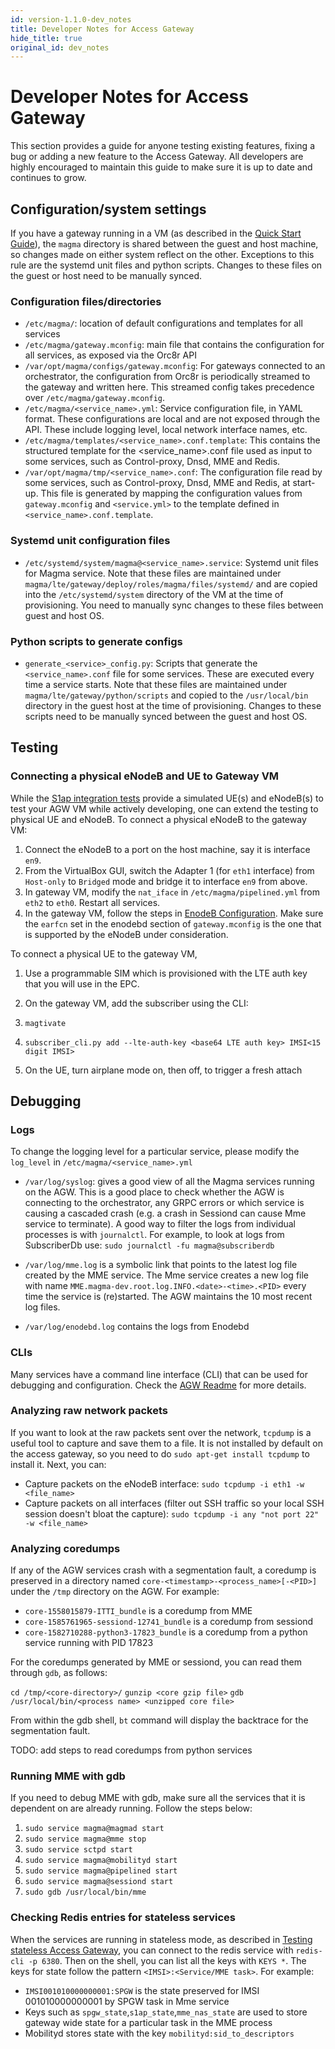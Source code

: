 ```yaml
---
id: version-1.1.0-dev_notes
title: Developer Notes for Access Gateway
hide_title: true
original_id: dev_notes
---
```

# Developer Notes for Access Gateway
This section provides a guide for anyone testing existing features,
fixing a bug or adding a new feature to the Access Gateway. All developers are
highly encouraged to maintain this guide to make sure it is up to date and
continues to grow.

## Configuration/system settings
If you have a gateway running in a VM (as described in the [Quick Start
Guide](../basics/quick_start_guide)), the `magma` directory is shared between
the guest and host machine, so changes made on either system reflect on the
other.  Exceptions to this rule are the systemd unit files and python scripts.
Changes to these files on the guest or host need to be manually synced.

### Configuration files/directories
  - `/etc/magma/`: location of default configurations and templates for all
    services
  - `/etc/magma/gateway.mconfig`: main file that contains the configuration for
    all services, as exposed via the Orc8r API
  - `/var/opt/magma/configs/gateway.mconfig`: For gateways connected to an
    orchestrator, the configuration from Orc8r is periodically streamed to the
gateway and written here. This streamed config takes precedence over
`/etc/magma/gateway.mconfig`.
  - `/etc/magma/<service_name>.yml`: Service configuration file, in YAML format.
    These configurations are local and are not exposed through the API. These
include logging level, local network interface names, etc.
  - `/etc/magma/templates/<service_name>.conf.template`: This contains the
    structured template for the <service_name>.conf file used as input to
some services, such as Control-proxy, Dnsd, MME and Redis.
  - `/var/opt/magma/tmp/<service_name>.conf`: The configuration file read by
    some services, such as Control-proxy, Dnsd, MME and Redis, at start-up. This
file is generated by mapping the configuration values from `gateway.mconfig` and
`<service.yml>` to the template defined in `<service_name>.conf.template`.

### Systemd unit configuration files
  - `/etc/systemd/system/magma@<service_name>.service`: Systemd unit
    files for Magma service. Note that these files are maintained under
`magma/lte/gateway/deploy/roles/magma/files/systemd/` and are copied into the
`/etc/systemd/system` directory of the VM at the time of provisioning. You need
to manually sync changes to these files between guest and host OS.

### Python scripts to generate configs
  - `generate_<service>_config.py`: Scripts that generate the
    `<service_name>.conf` file for some services. These are executed every time
a service starts.
Note that these files are maintained under `magma/lte/gateway/python/scripts`
and copied to the `/usr/local/bin` directory in the guest host at the time of
provisioning.  Changes to these scripts need to be manually synced between the
guest and host OS.

## Testing
### Connecting a physical eNodeB and UE to Gateway VM
While the [S1ap integration tests](s1ap_tests.md) provide a simulated UE(s) and
eNodeB(s) to test your AGW VM while actively developing, one can extend the
testing to physical UE and eNodeB.
To connect a physical eNodeB to the gateway VM:
1. Connect the eNodeB to a port on the host machine, say it is interface `en9`.
1. From the VirtualBox GUI, switch the Adapter 1 (for `eth1` interface) from
`Host-only` to `Bridged` mode and bridge it to interface `en9` from above.
1. In gateway VM, modify the `nat_iface` in `/etc/magma/pipelined.yml` from
`eth2` to `eth0`. Restart all services.
1. In the gateway VM, follow the steps in [EnodeB
Configuration](enodebd#basic-troubleshooting). Make sure the `earfcn` set in the
enodebd section of `gateway.mconfig` is the one that is supported by the eNodeB
under consideration.

To connect a physical UE to the gateway VM,
1. Use a programmable SIM which is provisioned with the LTE auth key that you
will use in the EPC.
1. On the gateway VM, add the subscriber using the CLI:
  1. `magtivate`
  1. `subscriber_cli.py add --lte-auth-key <base64 LTE auth key> IMSI<15 digit
IMSI>`

1. On the UE, turn airplane mode on, then off, to trigger a fresh attach

## Debugging
### Logs
To change the logging level for a particular service, please modify the
`log_level` in `/etc/magma/<service_name>.yml`

- `/var/log/syslog`: gives a good view of all the Magma services
running on the AGW. This is a good place to check whether the AGW is connecting
to the orchestrator, any GRPC errors or which service is causing a cascaded
crash (e.g. a crash in Sessiond can cause Mme service to terminate).
 A good way to filter the logs from individual processes is with `journalctl`.
For example, to look at logs from SubscriberDb use:
 `sudo journalctl -fu magma@subscriberdb`

- `/var/log/mme.log` is a symbolic link that points to the latest log file
created by the MME service. The Mme service creates a new log file with name
`MME.magma-dev.root.log.INFO.<date>-<time>.<PID>` every time the service is
(re)started. The AGW maintains the 10 most recent log files.

- `/var/log/enodebd.log` contains the logs from Enodebd

### CLIs
Many services have a command line interface (CLI) that can be used for
debugging and configuration. Check the [AGW
Readme](README_AGW.md#command-line-interfaces) for more details.

### Analyzing raw network packets
If you want to look at the raw packets sent over the network, `tcpdump` is a
useful tool to capture and save them to a file. It is not installed
by default on the access gateway, so you need to do `sudo apt-get install
tcpdump` to install it. Next, you can:
- Capture packets on the eNodeB
interface: `sudo tcpdump -i eth1 -w <file_name>`
- Capture packets on all interfaces (filter out SSH traffic so your local SSH
session doesn't bloat the capture): `sudo tcpdump -i any "not port 22" -w
<file_name>`

### Analyzing coredumps
If any of the AGW services crash with a segmentation fault, a coredump is
preserved in a directory named `core-<timestamp>-<process_name>[-<PID>]` under
the `/tmp` directory on the AGW. For example:

- `core-1558015879-ITTI_bundle` is a coredump from MME
- `core-1585761965-sessiond-12741_bundle` is a coredump from sessiond
- `core-1582710288-python3-17823_bundle` is a coredump from a python service
running with PID 17823

For the coredumps generated by MME or sessiond, you can read them through `gdb`,
as follows:

`cd /tmp/<core-directory>/`
`gunzip <core gzip file>`
`gdb /usr/local/bin/<process name> <unzipped core file>`

From within the gdb shell, `bt` command will display the backtrace for the
segmentation fault.

TODO: add steps to read coredumps from python services

### Running MME with gdb
If you need to debug MME with gdb, make sure all the services that it is
dependent on are already running. Follow the steps below:
1. `sudo service magma@magmad start`
1. `sudo service magma@mme stop`
1. `sudo service sctpd start`
1. `sudo service magma@mobilityd start`
1. `sudo service magma@pipelined start`
1. `sudo service magma@sessiond start`
1. `sudo gdb /usr/local/bin/mme`

### Checking Redis entries for stateless services

When the services are running in stateless mode, as described in [Testing
stateless Access Gateway](s1ap_tests#testing-stateless-access-gateway), you can
connect to the redis service with `redis-cli -p 6380`. Then on the shell, you
can list all the keys with `KEYS *`. The keys for state follow the pattern
`<IMSI>:<Service/MME task>`. For example:

- `IMSI001010000000001:SPGW` is the state preserved for IMSI
001010000000001 by SPGW task in Mme service
- Keys such as `spgw_state`,`s1ap_state`,`mme_nas_state` are used to store
gateway wide state for a particular task in the MME process
- Mobilityd stores state with the key `mobilityd:sid_to_descriptors`
